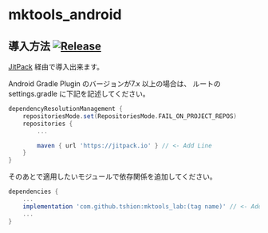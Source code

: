 # mktools_android
## 導入方法 [![Release](https://jitpack.io/v/tshion/mktools_lab.svg)](https://jitpack.io/#tshion/mktools_lab)
[JitPack](https://jitpack.io/) 経由で導入出来ます。

Android Gradle Plugin のバージョンが7.x 以上の場合は、
ルートのsettings.gradle に下記を記述してください。

``` gradle
dependencyResolutionManagement {
    repositoriesMode.set(RepositoriesMode.FAIL_ON_PROJECT_REPOS)
    repositories {
        ...

        maven { url 'https://jitpack.io' } // <- Add Line
    }
}
```

そのあとで適用したいモジュールで依存関係を追加してください。

``` gradle
dependencies {
    ...
    implementation 'com.github.tshion:mktools_lab:(tag name)' // <- Add Line
    ...
}
```
